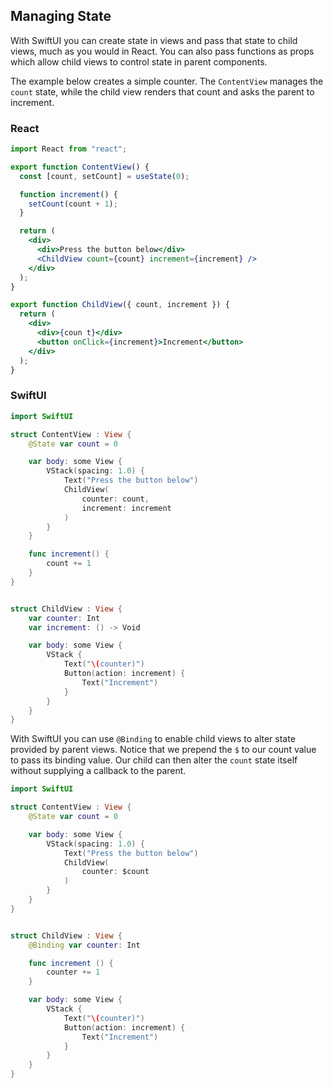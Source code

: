## Managing State

With SwiftUI you can create state in views and pass that state to child views, much as you would in React. You can also pass functions as props which allow child views to control state in parent components.

The example below creates a simple counter. The `ContentView` manages the `count` state, while the child view renders that count and asks the parent to increment.

### React

```jsx
import React from "react";

export function ContentView() {
  const [count, setCount] = useState(0);

  function increment() {
    setCount(count + 1);
  }

  return (
    <div>
      <div>Press the button below</div>
      <ChildView count={count} increment={increment} />
    </div>
  );
}

export function ChildView({ count, increment }) {
  return (
    <div>
      <div>{coun t}</div>
      <button onClick={increment}>Increment</button>
    </div>
  );
}
```

### SwiftUI

```swift
import SwiftUI

struct ContentView : View {
    @State var count = 0

    var body: some View {
        VStack(spacing: 1.0) {
            Text("Press the button below")
            ChildView(
                counter: count,
                increment: increment
            )
        }
    }

    func increment() {
        count += 1
    }
}


struct ChildView : View {
    var counter: Int
    var increment: () -> Void

    var body: some View {
        VStack {
            Text("\(counter)")
            Button(action: increment) {
                Text("Increment")
            }
        }
    }
}

```

With SwiftUI you can use `@Binding` to enable child views to alter state provided by parent views. Notice that we prepend the `$` to our count value to pass its binding value. Our child can then alter the `count` state itself without supplying a callback to the parent.

```swift
import SwiftUI

struct ContentView : View {
    @State var count = 0

    var body: some View {
        VStack(spacing: 1.0) {
            Text("Press the button below")
            ChildView(
                counter: $count
            )
        }
    }
}


struct ChildView : View {
    @Binding var counter: Int

    func increment () {
        counter += 1
    }

    var body: some View {
        VStack {
            Text("\(counter)")
            Button(action: increment) {
                Text("Increment")
            }
        }
    }
}
```
